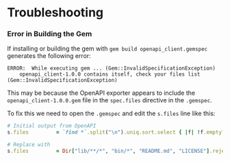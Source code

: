 # Troubleshooting

### Error in Building the Gem
If installing or building the gem with `gem build openapi_client.gemspec` generates the following error:

```
ERROR:  While executing gem ... (Gem::InvalidSpecificationException)
    openapi_client-1.0.0 contains itself, check your files list (Gem::InvalidSpecificationException)
```

This may be because the OpenAPI exporter appears to include the `openapi_client-1.0.0.gem` file in the `spec.files` directive in the `.gemspec`.

To fix this we need to open the `.gemspec` and edit the `s.files` line like this:

```ruby
# Initial output from OpenAPI
s.files         = `find *`.split("\n").uniq.sort.select { |f| !f.empty? }

# Replace with
s.files         = Dir["lib/**/*", "bin/*", "README.md", "LICENSE"].reject { |f| f.include?('*.gem') }
```
